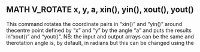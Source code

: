 ## MATH V_ROTATE x, y, a, xin(), yin(), xout(), yout()

This command rotates the coordinate pairs in “xin()” and “yin()” around thecentre point defined by “x” and “y” by the angle “a” and puts the results in“xout()” and “yout()”. NB: the input and output arrays can be the same and therotation angle is, by default, in radians but this can be changed using the
